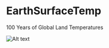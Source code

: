 # EarthSurfaceTemp
100 Years of Global Land Temperatures

![Alt text](/master/screenGrab.png?raw=true "Optional Title")
